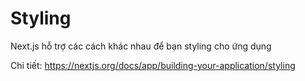 # Styling

Next.js hỗ trợ các cách khác nhau để bạn styling cho ứng dụng

Chi tiết: https://nextjs.org/docs/app/building-your-application/styling